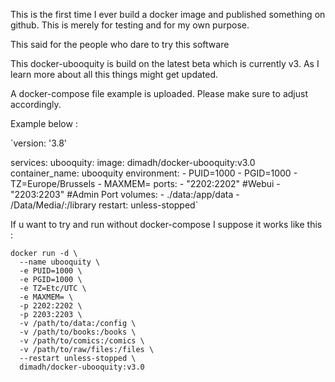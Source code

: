 This is the first time I ever build a docker image and published something on github. This is merely for testing and for my own purpose.

This said for the people who dare to try this software 

This docker-ubooquity is build on the latest beta which is currently v3. 
As I learn more about all this things might get updated.

A docker-compose file example is uploaded. Please make sure to adjust accordingly.


Example below :

`version: '3.8'

services:
  ubooquity:
    image: dimadh/docker-ubooquity:v3.0
    container_name: ubooquity
    environment:
      - PUID=1000
      - PGID=1000
      - TZ=Europe/Brussels
      - MAXMEM=
    ports:
      - "2202:2202" #Webui
      - "2203:2203" #Admin Port
    volumes:
      - ./data:/app/data
      - /Data/Media/:/library
    restart: unless-stopped`



If u want to try and run without docker-compose I suppose it works like this : 



```
docker run -d \
  --name ubooquity \
  -e PUID=1000 \
  -e PGID=1000 \
  -e TZ=Etc/UTC \
  -e MAXMEM= \
  -p 2202:2202 \
  -p 2203:2203 \
  -v /path/to/data:/config \
  -v /path/to/books:/books \
  -v /path/to/comics:/comics \
  -v /path/to/raw/files:/files \
  --restart unless-stopped \
  dimadh/docker-ubooquity:v3.0

```
